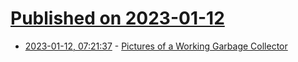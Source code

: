# [Published on 2023-01-12](index.md)

* [2023-01-12, 07:21:37](https://news.ycombinator.com/item?id=34350260) - [Pictures of a Working Garbage Collector](https://www.oilshell.org/blog/2023/01/garbage-collector.html)
